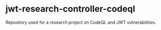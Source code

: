 # jwt-research-controller-codeql
Repository used for a research project on CodeQL and JWT vulnerabilities.
